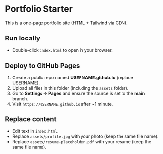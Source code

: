 # Portfolio Starter

This is a one-page portfolio site (HTML + Tailwind via CDN).

## Run locally
- Double-click `index.html` to open in your browser.

## Deploy to GitHub Pages
1. Create a public repo named **USERNAME.github.io** (replace USERNAME).
2. Upload all files in this folder (including the `assets` folder).
3. Go to **Settings → Pages** and ensure the source is set to the **main** branch.
4. Visit `https://USERNAME.github.io` after ~1 minute.

## Replace content
- Edit text in `index.html`.
- Replace `assets/profile.jpg` with your photo (keep the same file name).
- Replace `assets/resume-placeholder.pdf` with your resume (keep the same file name).
